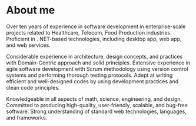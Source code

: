 # About me
Over ten years of experience in software development in enterprise-scale projects related to Healthcare, Telecom, Food Production industries. Proficient in . NET-based technologies, including desktop app, web app, and web services.

Considerable experience in architecture, design concepts, and practices with Domain-Centric approach and solid principles. Extensive experience in agile software development with Scrum methodology using version control systems and performing thorough testing protocols. Adept at writing efficient and well-designed codes by using development practices and clean code principles.

Knowledgeable in all aspects of math, science, engineering, and design. Committed to producing high-quality, user-friendly, scalable, and bug-free software. Strong understanding of standard web technologies, languages, and frameworks.

